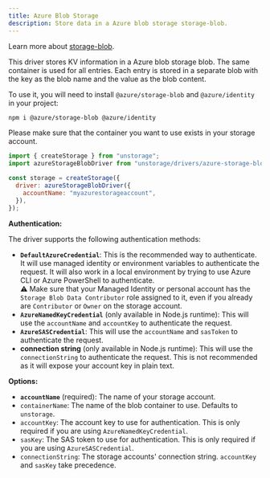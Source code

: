 ```yaml
---
title: Azure Blob Storage
description: Store data in a Azure blob storage storage-blob.
---
```


Learn more about [storage-blob](https://github.com/Azure/azure-sdk-for-js/tree/main/sdk/storage/storage-blob).

This driver stores KV information in a Azure blob storage blob. The same container is used for all entries. Each entry is stored in a separate blob with the key as the blob name and the value as the blob content.

To use it, you will need to install `@azure/storage-blob` and `@azure/identity` in your project:

```bash
npm i @azure/storage-blob @azure/identity
```

Please make sure that the container you want to use exists in your storage account.

```js
import { createStorage } from "unstorage";
import azureStorageBlobDriver from "unstorage/drivers/azure-storage-blob";

const storage = createStorage({
  driver: azureStorageBlobDriver({
    accountName: "myazurestorageaccount",
  }),
});
```

**Authentication:**

The driver supports the following authentication methods:

- **`DefaultAzureCredential`**: This is the recommended way to authenticate. It will use managed identity or environment variables to authenticate the request. It will also work in a local environment by trying to use Azure CLI or Azure PowerShell to authenticate. <br>
  ⚠️ Make sure that your Managed Identity or personal account has the `Storage Blob Data Contributor` role assigned to it, even if you already are `Contributor` or `Owner` on the storage account.
- **`AzureNamedKeyCredential`** (only available in Node.js runtime): This will use the `accountName` and `accountKey` to authenticate the request.
- **`AzureSASCredential`**: This will use the `accountName` and `sasToken` to authenticate the request.
- **connection string** (only available in Node.js runtime): This will use the `connectionString` to authenticate the request. This is not recommended as it will expose your account key in plain text.

**Options:**

- **`accountName`** (required): The name of your storage account.
- `containerName`: The name of the blob container to use. Defaults to `unstorage`.
- `accountKey`: The account key to use for authentication. This is only required if you are using `AzureNamedKeyCredential`.
- `sasKey`: The SAS token to use for authentication. This is only required if you are using `AzureSASCredential`.
- `connectionString`: The storage accounts' connection string. `accountKey` and `sasKey` take precedence.
